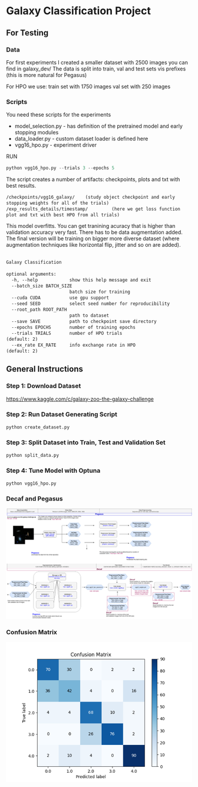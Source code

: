 # Galaxy Classification Project

## For Testing

### Data

For first experiments I created a smaller dataset with 2500 images you can find in galaxy_dev/
The data is split into train, val and test sets vis prefixes (this is more natural for Pegasus)

For HPO we use:
train set with 1750 images
val set with 250 images

### Scripts

You need these scripts for the experiments

* model_selection.py - has definition of the pretrained model and early stopping modules
* data_loader.py  - custom dataset loader is defined here
* vgg16_hpo.py - experiment driver


RUN 

```python
python vgg16_hpo.py --trials 3 --epochs 5
```

The script creates a number of artifacts: checkpoints, plots and txt with best results.


```
/checkpoints/vgg16_galaxy/    (study object checkpoint and early stopping weights for all of the trials)
/exp_results_details/timestamp/         (here we get loss function plot and txt with best HPO from all trials)  
```



This model overfitts. You can get tranining acuracy that is higher than validation accuracy very fast. There has to be data augmentation added.
The final version will be training on bigger more diverse dataset (where augmentation techniques like horizontal flip, jitter and so on are added).

```
    
Galaxy Classification

optional arguments:
  -h, --help            show this help message and exit
  --batch_size BATCH_SIZE
                        batch size for training
  --cuda CUDA           use gpu support
  --seed SEED           select seed number for reproducibility
  --root_path ROOT_PATH
                        path to dataset
  --save SAVE           path to checkpoint save directory
  --epochs EPOCHS       number of training epochs
  --trials TRIALS       number of HPO trials                      (default: 2)
  --ex_rate EX_RATE     info exchange rate in HPO                 (default: 2)

```

## General Instructions 
### Step 1: Download Dataset

https://www.kaggle.com/c/galaxy-zoo-the-galaxy-challenge

### Step 2: Run Dataset Generating Script

```python
python create_dataset.py
```
### Step 3: Split Dataset into Train, Test and Validation Set

```python
python split_data.py
```
### Step 4: Tune Model with Optuna

```python
python vgg16_hpo.py
```


### Decaf and Pegasus
![img](Galaxy-Decaf.png)

### Confusion Matrix
![img](confusion_matrix_unnorm.png)

